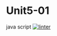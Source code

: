 # Unit5-01
java script
[![linter](https://github.com/Solomontesfaye2/Unit5-01/workflows/linter/badge.svg)](https://github.com/marketplace/actions/super-linter)         
